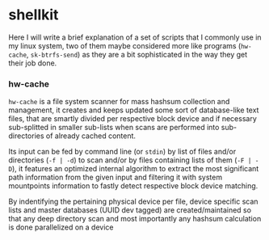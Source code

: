 # shellkit
Here I will write a brief explanation of a set of scripts that I commonly use in my linux system, two of them maybe considered more like programs (``hw-cache``, ``sk-btrfs-send``) as they are a bit sophisticated in the way they get their job done.

### hw-cache
``hw-cache`` is a file system scanner for mass hashsum collection and management, it creates and keeps updated some sort of database-like text files, that are smartly divided per respective block device and if necessary sub-splitted in smaller sub-lists when scans are performed into sub-directories of already cached content.

Its input can be fed by command line (or ``stdin``) by list of files and/or directories (``-f | -d``) to scan and/or by files containing lists of them (``-F | -D``), it features an optimized internal algorithm to extract the most significant path information from the given input and filtering it with system mountpoints information to fastly detect respective block device matching.

By indentifying the pertaining physical device per file, device specific scan lists and master databases (UUID dev tagged) are created/maintained so that any deep directory scan and most importantly any hashsum calculation is done parallelized on a device

